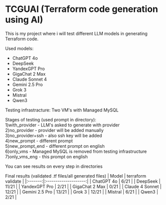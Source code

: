# TCGUAI (Terraform code generation using AI)
This is my project where i will test different LLM models in generating Terraform code.

Used models:
- ChatGPT 4o
- DeepSeek
- YandexGPT Pro
- GigaChat 2 Max
- Claude Sonnet 4 
- Gemini 2.5 Pro
- Grok 3
- Mistral
- Qwen3

Testing infrastracture:
Two VM's with Managed MySQL

Stages of testing (used prompt in directory):  
1)with_provider - LLM's asked to generate with provider  
2)no_provider - provider will be added manually  
3)no_provider+ssh - also ssh key will be added  
4)new_prompt - different prompt  
5)new_prompt_end - different prompt on english  
6)only_vms - Managed MySQL is removed from testing infrastructure  
7)only_vms_eng - this prompt on english  

You can see results on every step in directories

Final results (validated .tf files/all generated files)
| Model   | terraform validate   |
|:-------:|:--------------------:|
| ChatGPT 4o | 6/21 |
| DeepSeek | 11/21 |
| YandexGPT Pro | 2/21 |
| GigaChat 2 Max | 0/21 |
| Claude 4 Sonnet | 12/21 |
| Gemini 2.5 Pro | 13/21 |
| Grok 3 | 12/21 |
| Mistral | 6/21 |
| Qwen3 | 2/21 |
